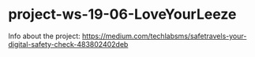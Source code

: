 # project-ws-19-06-LoveYourLeeze
Info about the project: https://medium.com/techlabsms/safetravels-your-digital-safety-check-483802402deb
